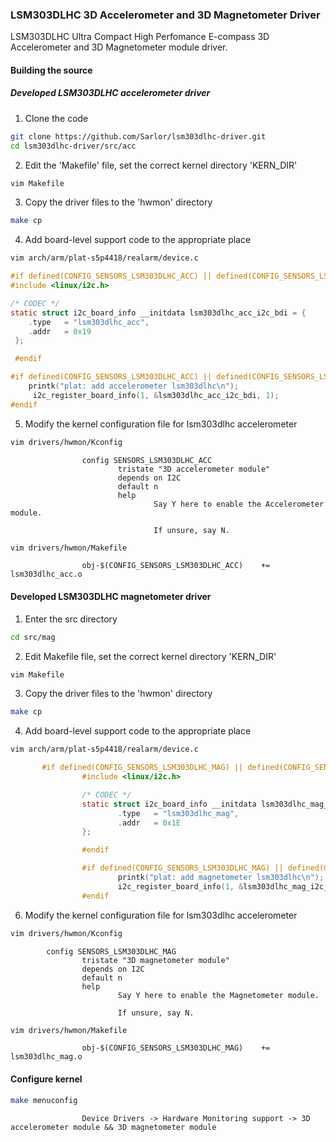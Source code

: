 ### LSM303DLHC 3D Accelerometer and 3D Magnetometer Driver

LSM303DLHC Ultra Compact High Perfomance E-compass 3D Accelerometer and 3D Magnetometer module driver.

#### Building the source

##### Developed LSM303DLHC accelerometer driver
1. Clone the code
```bash
git clone https://github.com/Sarlor/lsm303dlhc-driver.git
cd lsm303dlhc-driver/src/acc
```

2. Edit the 'Makefile' file, set the correct kernel directory 'KERN_DIR'
```bash
vim Makefile
```

3. Copy the driver files to the 'hwmon' directory
```bash
make cp
```

4. Add board-level support code to the  appropriate place
```bash
vim arch/arm/plat-s5p4418/realarm/device.c
```

```c
#if defined(CONFIG_SENSORS_LSM303DLHC_ACC) || defined(CONFIG_SENSORS_LSM303DLHC_ACC_MODULE)
#include <linux/i2c.h>

/* CODEC */
static struct i2c_board_info __initdata lsm303dlhc_acc_i2c_bdi = {
	.type   = "lsm303dlhc_acc",
	.addr   = 0x19
 };

 #endif

#if defined(CONFIG_SENSORS_LSM303DLHC_ACC) || defined(CONFIG_SENSORS_LSM303DLHC_ACC_MODULE)
	printk("plat: add accelerometer lsm303dlhc\n");
	 i2c_register_board_info(1, &lsm303dlhc_acc_i2c_bdi, 1);
#endif
```

5. Modify the kernel configuration file for lsm303dlhc accelerometer
```bash
vim drivers/hwmon/Kconfig
```

```
                config SENSORS_LSM303DLHC_ACC
                        tristate "3D accelerometer module"
                        depends on I2C
                        default n
                        help
                                Say Y here to enable the Accelerometer module.

                                If unsure, say N.
```

```bash
vim drivers/hwmon/Makefile
```

```
                obj-$(CONFIG_SENSORS_LSM303DLHC_ACC)    += lsm303dlhc_acc.o
```

#### Developed LSM303DLHC magnetometer driver

1. Enter the src directory
```bash
cd src/mag
```

2. Edit Makefile file, set the correct kernel directory 'KERN_DIR'
```bash
vim Makefile
```

3. Copy the driver files to the 'hwmon' directory
```bash
make cp
```

4. Add board-level support code to the appropriate place
```bash
vim arch/arm/plat-s5p4418/realarm/device.c
```

```c
       #if defined(CONFIG_SENSORS_LSM303DLHC_MAG) || defined(CONFIG_SENSORS_LSM303DLHC_MAG_MODULE)
                #include <linux/i2c.h>

                /* CODEC */
                static struct i2c_board_info __initdata lsm303dlhc_mag_i2c_bdi = {
                        .type   = "lsm303dlhc_mag",
                        .addr   = 0x1E
                };

                #endif

                #if defined(CONFIG_SENSORS_LSM303DLHC_MAG) || defined(CONFIG_SENSORS_LSM303DLHC_MAG_MODULE)
                        printk("plat: add magnetometer lsm303dlhc\n");
                        i2c_register_board_info(1, &lsm303dlhc_mag_i2c_bdi, 1);
                #endif
```

6. Modify the kernel configuration file for lsm303dlhc accelerometer
```bash
vim drivers/hwmon/Kconfig
```

```
        config SENSORS_LSM303DLHC_MAG
                tristate "3D magnetometer module"
                depends on I2C
                default n
                help
                        Say Y here to enable the Magnetometer module.

                        If unsure, say N.
```

```bash
vim drivers/hwmon/Makefile
```

```
                obj-$(CONFIG_SENSORS_LSM303DLHC_MAG)    += lsm303dlhc_mag.o
```

#### Configure  kernel
```bash
make menuconfig
```

```
                Device Drivers -> Hardware Monitoring support -> 3D accelerometer module && 3D magnetometer module
```

